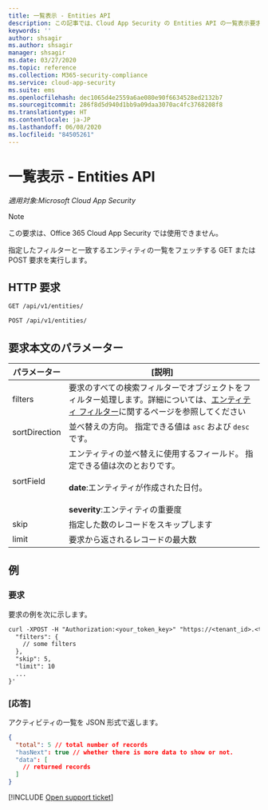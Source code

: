 ```yaml
---
title: 一覧表示 - Entities API
description: この記事では、Cloud App Security の Entities API の一覧表示要求について説明します。
keywords: ''
author: shsagir
ms.author: shsagir
manager: shsagir
ms.date: 03/27/2020
ms.topic: reference
ms.collection: M365-security-compliance
ms.service: cloud-app-security
ms.suite: ems
ms.openlocfilehash: dec1065d4e2559a6ae080e90f6634528ed2132b7
ms.sourcegitcommit: 286f8d5d940d1bb9a09daa3070ac4fc3768208f8
ms.translationtype: HT
ms.contentlocale: ja-JP
ms.lasthandoff: 06/08/2020
ms.locfileid: "84505261"
---
```

# <a name="list---entities-api"></a>一覧表示 - Entities API

*適用対象:Microsoft Cloud App Security*

> [!NOTE]
> この要求は、Office 365 Cloud App Security では使用できません。

指定したフィルターと一致するエンティティの一覧をフェッチする GET または POST 要求を実行します。

## <a name="http-request"></a>HTTP 要求

```rest
GET /api/v1/entities/
```

```rest
POST /api/v1/entities/
```

## <a name="request-body-parameters"></a>要求本文のパラメーター

| パラメーター | [説明] |
| --- | --- |
| filters | 要求のすべての検索フィルターでオブジェクトをフィルター処理します。詳細については、[エンティティ フィルター](api-entities.md#filters)に関するページを参照してください |
| sortDirection | 並べ替えの方向。 指定できる値は `asc` および `desc` です。 |
| sortField | エンティティの並べ替えに使用するフィールド。 指定できる値は次のとおりです。<br /><br />**date**:エンティティが作成された日付。<br /><br />**severity**:エンティティの重要度 |
| skip | 指定した数のレコードをスキップします |
| limit | 要求から返されるレコードの最大数 |

## <a name="example"></a>例

### <a name="request"></a>要求

要求の例を次に示します。

```rest
curl -XPOST -H "Authorization:<your_token_key>" "https://<tenant_id>.<tenant_region>.contoso.com/api/v1/entities/" -d '{
  "filters": {
    // some filters
  },
  "skip": 5,
  "limit": 10
  ...
}'
```

### <a name="response"></a>[応答]

アクティビティの一覧を JSON 形式で返します。

```json
{
  "total": 5 // total number of records
  "hasNext": true // whether there is more data to show or not.
  "data": [
    // returned records
  ]
}
```

[!INCLUDE [Open support ticket](includes/support.md)]
